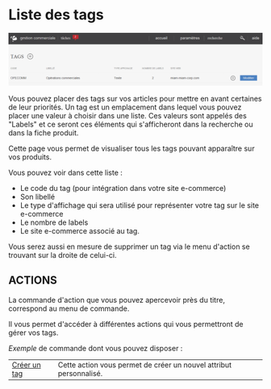 # Liste des tags


![index-tag1](images/index-tag1.png)


<p>Vous pouvez placer des tags sur vos articles pour mettre en avant certaines de leur priorit&eacute;s. Un tag est un emplacement dans lequel vous pouvez placer une valeur &agrave; choisir dans une liste. Ces valeurs sont appel&eacute;s des "Labels" et ce seront ces&nbsp;&eacute;l&eacute;ments qui s'afficheront dans la recherche ou dans la fiche produit.</p>
<p>Cette page vous permet de visualiser tous les tags pouvant appara&icirc;tre sur vos produits.</p>
<p>Vous pouvez voir dans cette liste :</p>
<ul>
<li>Le code du tag (pour int&eacute;gration dans votre site e-commerce)</li>
<li>Son libell&eacute;</li>
<li>Le type d'affichage qui sera utilis&eacute; pour repr&eacute;senter votre tag sur le site e-commerce</li>
<li>Le nombre de labels</li>
<li>Le site e-commerce associ&eacute; au tag.</li>
</ul>
<p>Vous serez&nbsp;aussi en mesure de&nbsp;supprimer un tag via le menu d'action se trouvant sur la droite de celui-ci.</p>
<h2>ACTIONS</h2>
<p>La commande d'action&nbsp;que vous pouvez apercevoir pr&egrave;s du titre, correspond au menu de commande.</p>
<p>Il vous&nbsp;permet d'acc&eacute;der &agrave; diff&eacute;rentes actions qui vous permettront de g&eacute;rer vos tags.</p>
<p><em>Exemple</em> de commande dont vous pouvez disposer :</p>
<table>
<tbody>
<tr>
<td><a href="/fr-fr/office/settings/ECommerce/tags/edit.aspx">Cr&eacute;er un tag</a></td>
<td>Cette action vous permet de cr&eacute;er un nouvel attribut personnalis&eacute;.</td>
</tr>
</tbody>
</table>

